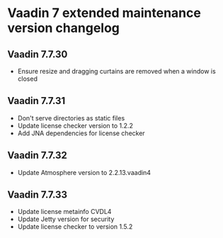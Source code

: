 # Vaadin 7 extended maintenance version changelog

## Vaadin 7.7.30

* Ensure resize and dragging curtains are removed when a window is closed

## Vaadin 7.7.31

* Don't serve directories as static files
* Update license checker version to 1.2.2
* Add JNA dependencies for license checker

## Vaadin 7.7.32

* Update Atmosphere version to 2.2.13.vaadin4

## Vaadin 7.7.33
* Update license metainfo CVDL4 
* Update Jetty version for security
* Update license checker to version 1.5.2
